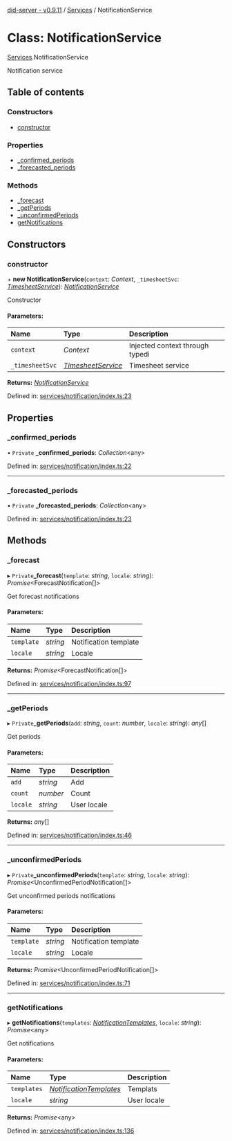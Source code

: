 [did-server - v0.9.11](../README.md) / [Services](../modules/services.md) / NotificationService

# Class: NotificationService

[Services](../modules/services.md).NotificationService

Notification service

## Table of contents

### Constructors

- [constructor](services.notificationservice.md#constructor)

### Properties

- [\_confirmed\_periods](services.notificationservice.md#_confirmed_periods)
- [\_forecasted\_periods](services.notificationservice.md#_forecasted_periods)

### Methods

- [\_forecast](services.notificationservice.md#_forecast)
- [\_getPeriods](services.notificationservice.md#_getperiods)
- [\_unconfirmedPeriods](services.notificationservice.md#_unconfirmedperiods)
- [getNotifications](services.notificationservice.md#getnotifications)

## Constructors

### constructor

\+ **new NotificationService**(`context`: *Context*, `_timesheetSvc`: [*TimesheetService*](services.timesheetservice.md)): [*NotificationService*](services.notificationservice.md)

Constructor

#### Parameters:

Name | Type | Description |
:------ | :------ | :------ |
`context` | *Context* | Injected context through typedi   |
`_timesheetSvc` | [*TimesheetService*](services.timesheetservice.md) | Timesheet service    |

**Returns:** [*NotificationService*](services.notificationservice.md)

Defined in: [services/notification/index.ts:23](https://github.com/Puzzlepart/did/blob/dev/server/services/notification/index.ts#L23)

## Properties

### \_confirmed\_periods

• `Private` **\_confirmed\_periods**: *Collection*<any\>

Defined in: [services/notification/index.ts:22](https://github.com/Puzzlepart/did/blob/dev/server/services/notification/index.ts#L22)

___

### \_forecasted\_periods

• `Private` **\_forecasted\_periods**: *Collection*<any\>

Defined in: [services/notification/index.ts:23](https://github.com/Puzzlepart/did/blob/dev/server/services/notification/index.ts#L23)

## Methods

### \_forecast

▸ `Private`**_forecast**(`template`: *string*, `locale`: *string*): *Promise*<ForecastNotification[]\>

Get forecast notifications

#### Parameters:

Name | Type | Description |
:------ | :------ | :------ |
`template` | *string* | Notification template   |
`locale` | *string* | Locale    |

**Returns:** *Promise*<ForecastNotification[]\>

Defined in: [services/notification/index.ts:97](https://github.com/Puzzlepart/did/blob/dev/server/services/notification/index.ts#L97)

___

### \_getPeriods

▸ `Private`**_getPeriods**(`add`: *string*, `count`: *number*, `locale`: *string*): *any*[]

Get periods

#### Parameters:

Name | Type | Description |
:------ | :------ | :------ |
`add` | *string* | Add   |
`count` | *number* | Count   |
`locale` | *string* | User locale    |

**Returns:** *any*[]

Defined in: [services/notification/index.ts:46](https://github.com/Puzzlepart/did/blob/dev/server/services/notification/index.ts#L46)

___

### \_unconfirmedPeriods

▸ `Private`**_unconfirmedPeriods**(`template`: *string*, `locale`: *string*): *Promise*<UnconfirmedPeriodNotification[]\>

Get unconfirmed periods notifications

#### Parameters:

Name | Type | Description |
:------ | :------ | :------ |
`template` | *string* | Notification template   |
`locale` | *string* | Locale    |

**Returns:** *Promise*<UnconfirmedPeriodNotification[]\>

Defined in: [services/notification/index.ts:71](https://github.com/Puzzlepart/did/blob/dev/server/services/notification/index.ts#L71)

___

### getNotifications

▸ **getNotifications**(`templates`: [*NotificationTemplates*](graphql.notificationtemplates.md), `locale`: *string*): *Promise*<any\>

Get notifications

#### Parameters:

Name | Type | Description |
:------ | :------ | :------ |
`templates` | [*NotificationTemplates*](graphql.notificationtemplates.md) | Templats   |
`locale` | *string* | User locale    |

**Returns:** *Promise*<any\>

Defined in: [services/notification/index.ts:136](https://github.com/Puzzlepart/did/blob/dev/server/services/notification/index.ts#L136)
